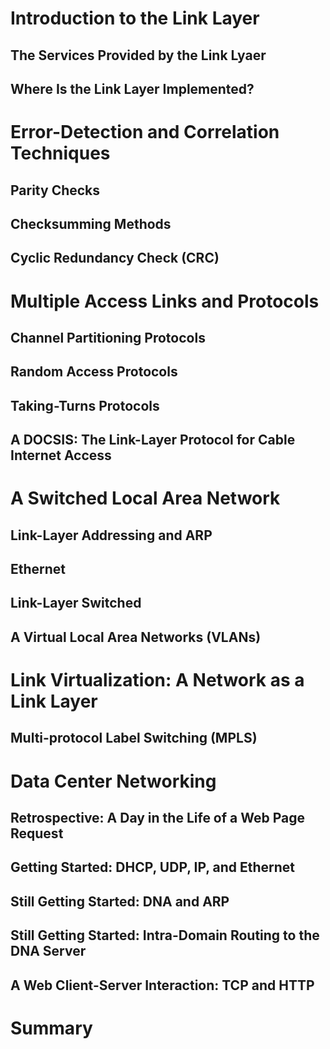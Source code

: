 # Introduction to the Link Layer
## The Services Provided by the Link Lyaer
## Where Is the Link Layer Implemented?
# Error-Detection and Correlation Techniques
## Parity Checks
## Checksumming Methods
## Cyclic Redundancy Check (CRC)
# Multiple Access Links and Protocols
## Channel Partitioning Protocols
## Random Access Protocols
## Taking-Turns Protocols
## A DOCSIS: The Link-Layer Protocol for Cable Internet Access
# A Switched Local Area Network
## Link-Layer Addressing and ARP
## Ethernet
## Link-Layer Switched
## A Virtual Local Area Networks (VLANs)
# Link Virtualization: A Network as a Link Layer
## Multi-protocol Label Switching (MPLS)
# Data Center Networking
## Retrospective: A Day in the Life of a Web Page Request
## Getting Started: DHCP, UDP, IP, and Ethernet
## Still Getting Started: DNA and ARP
## Still Getting Started: Intra-Domain Routing to the DNA Server
## A Web Client-Server Interaction: TCP and HTTP
# Summary
